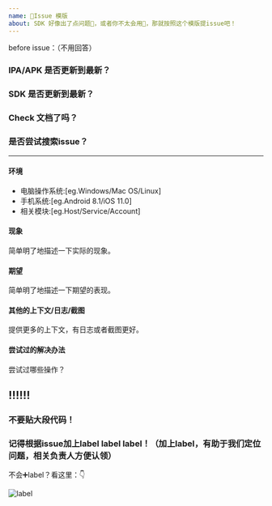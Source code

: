 ```yaml
---
name: 📝Issue 模版
about: SDK 好像出了点问题💢，或者你不太会用🤔，那就按照这个模版提issue吧！
---
```

before issue：（不用回答）
### IPA/APK 是否更新到最新？
### SDK 是否更新到最新？
### Check 文档了吗？
### 是否尝试搜索issue？

---

#### 环境
- 电脑操作系统:[eg.Windows/Mac OS/Linux]
- 手机系统:[eg.Android 8.1/iOS 11.0]
- 相关模块:[eg.Host/Service/Account]

#### 现象

简单明了地描述一下实际的现象。

#### 期望

简单明了地描述一下期望的表现。

#### 其他的上下文/日志/截图

提供更多的上下文，有日志或者截图更好。

#### 尝试过的解决办法

尝试过哪些操作？

## ‼️‼️‼️
### 不要贴大段代码！
### 记得根据issue加上label label label！（加上label，有助于我们定位问题，相关负责人方便认领）

不会➕label？看这里：👇

![label](https://github.com/MiEcosystem/miot-plugin-sdk/blob/master/%E7%A4%BA%E4%BE%8B%E5%9B%BE%E7%89%87/label.jpg)
